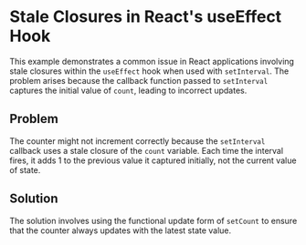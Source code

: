 # Stale Closures in React's useEffect Hook
This example demonstrates a common issue in React applications involving stale closures within the `useEffect` hook when used with `setInterval`.  The problem arises because the callback function passed to `setInterval` captures the initial value of `count`, leading to incorrect updates.

## Problem
The counter might not increment correctly because the `setInterval` callback uses a stale closure of the `count` variable.  Each time the interval fires, it adds 1 to the previous value it captured initially, not the current value of state.

## Solution
The solution involves using the functional update form of `setCount` to ensure that the counter always updates with the latest state value.